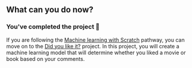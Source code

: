 ## What can you do now?

### You've completed the project 🎉

If you are following the [Machine learning with Scratch](https://projects.raspberrypi.org/en/pathways/scratch-machine-learning) pathway, you can move on to the [Did you like it?](https://projects.raspberrypi.org/en/projects/did-you-like-it) project. In this project, you will create a machine learning model that will determine whether you liked a movie or book based on your comments. 




